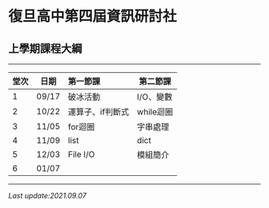 # 復旦高中第四屆資訊研討社

## 上學期課程大綱
------------------------------------------------------------------------------------------------

| 堂次 | 日期  | 第一節課         | 第二節課  |
| ---- | ----- |:---------------- | --------- |
| 1    | 09/17 | 破冰活動         | I/O、變數 |
| 2    | 10/22 | 運算子、if判斷式 | while迴圈 |
| 3    | 11/05 | for迴圈          | 字串處理  |
| 4    | 11/09 | list             | dict      |
| 5    | 12/03 | File I/O         | 模組簡介  |
| 6    | 01/07 |                  |           |
------------------------------------------------------------------------------------------------
   
  *Last update:2021.09.07*
